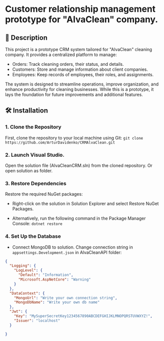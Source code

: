 # Customer relationship management prototype for "AlvaClean" company.

## 📝 Description
This project is a prototype CRM system tailored for "AlvaClean" cleaning company. It provides a centralized platform to manage:

- Orders: Track cleaning orders, their status, and details.
- Customers: Store and manage information about client companies.
- Employees: Keep records of employees, their roles, and assignments.

The system is designed to streamline operations, improve organization, and enhance productivity for cleaning businesses. While this is a prototype, it lays the foundation for future improvements and additional features.

## 🛠️ Installation

### 1. Clone the Repository
   
First, clone the repository to your local machine using Git:
``` git clone https://github.com/ArturDavidenko/CRMAlvaClean.git ```

### 2. Launch Visual Studio.

Open the solution file (AlvaCleanCRM.sln) from the cloned repository.
Or open solution as folder.

### 3. Restore Dependencies
Restore the required NuGet packages:

- Right-click on the solution in Solution Explorer and select Restore NuGet Packages.

- Alternatively, run the following command in the Package Manager Console:
``` dotnet restore ```

### 4. Set Up the Database

- Connect MongoDB to solution. Change connection string in `appsettings.Development.json` in AlvaCleanAPI folder:

```json
{
  "Logging": {
    "LogLevel": {
      "Default": "Information",
      "Microsoft.AspNetCore": "Warning"
    }
  },
  "DataContext": {
    "MongoUrl": "Write your own connection string",
    "MongoDbName": "Write your own db name"
  },
  "Jwt": {
    "Key": "MySuperSecretKey1234567890ABCDEFGHIJKLMNOPQRSTUVWXYZ!",
    "Issuer": "localhost"
  }

} 
```
  


